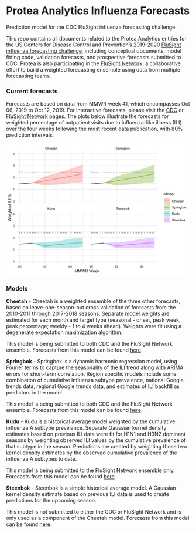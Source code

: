 
# Protea Analytics Influenza Forecasts

Prediction model for the CDC FluSight influenza forecasting challenge

This repo contains all documents related to the Protea Analytics entries
for the US Centers for Disease Control and Prevention’s 2019-2020
[FluSight influenza forecasting challenge](http://predict.cdc.gov),
including conceptual documents, model fitting code, validation
forecasts, and prospective forecasts submitted to CDC. Protea is also
participating in the [FluSight Network](http://flusightnetwork.io/), a
collaborative effort to build a weighted forecasting ensemble using data
from multiple forecasting teams.

### Current forecasts

Forecasts are based on data from MMWR week 41, which encompasses Oct 06,
2019 to Oct 12, 2019. For interactive forecasts, please visit the
[CDC](http://predict.cdc.gov) or [FluSight
Network](http://flusightnetwork.io/) pages. The plots below illustrate
the forecasts for weighted percentage of outpatient visits due to
influenza-like illness (ILI) over the four weeks following the most
recent data publication, with 80% prediction
intervals.

<img src="README_files/figure-gfm/current forecasts-1.png" width="672" />

### Models

**Cheetah** - Cheetah is a weighted ensemble of the three other
forecasts, based on leave-one-season-out cross validation of forecasts
from the 2010-2011 through 2017-2018 seasons. Separate model weights are
estimated for each month and target type (seasonal - onset, peak week,
peak percentage; weekly - 1 to 4 weeks ahead). Weights were fit using a
degenerate expectation maximization algorithm.

This model is being submitted to both CDC and the FluSight Network
ensemble. Forecasts from this model can be found
[here](CDC%20Submissions/2018-2019).

**Springbok** - Springbok is a dynamic harmonic regression model, using
Fourier terms to capture the seasonality of the ILI trend along with
ARIMA errors for short-term correlation. Region specific models include
some combination of cumulative influenza subtype prevalence, national
Google trends data, regional Google trends data, and estimates of ILI
backfill as predictors in the model.

This model is being submitted to both CDC and the FluSight Network
ensemble. Forecasts from this model can be found
[here](CDC%20Submissions/2018-2019).

**Kudu** - Kudu is a historical average model weighted by the cumulative
influenza A subtype prevelance. Separate Gaussian kernel density
estimates based on previous ILI data were fit for H1N1 and H3N2 dominant
seasons by weighting observed ILI values by the cumulative prevalence of
that subtype in the season. Predictions are created by weighting those
two kernel density estimates by the observed cumulative prevalence of
the influenza A subtypes to date.

This model is being submitted to the FluSight Network ensemble only.
Forecasts from this model can be found
[here](Forecasts/2018-2019/Subtype%20Historical%20Average).

**Steenbok** - Steenbok is a simple historical average model. A Gaussian
kernel density estimate based on previous ILI data is used to create
predictions for the upcoming season.

This model is not submitted to either the CDC or FluSight Network and is
only used as a component of the Cheetah model. Forecasts from this model
can be found [here](Forecasts/2018-2019/Historical%20Average).
